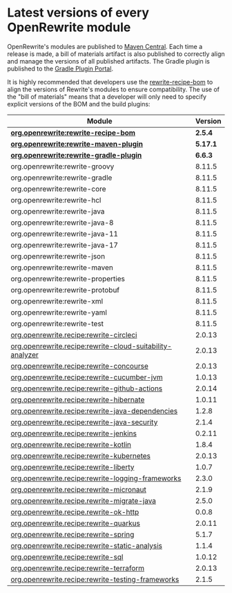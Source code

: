 # Latest versions of every OpenRewrite module

OpenRewrite's modules are published to [Maven Central](https://search.maven.org/search?q=org.openrewrite). Each time a release is made, a bill of materials artifact is also published to correctly align and manage the versions of all published artifacts. The Gradle plugin is published to the [Gradle Plugin Portal](https://plugins.gradle.org/plugin/org.openrewrite.rewrite).

It is highly recommended that developers use the [rewrite-recipe-bom](https://github.com/openrewrite/rewrite-recipe-bom) to align the versions of Rewrite's modules to ensure compatibility. The use of the "bill of materials" means that a developer will only need to specify explicit versions of the BOM and the build plugins:

| Module                                                                                                                          | Version   |
| --------------------------------------------------------------------------------------------------------------------------------| ----------|
| [**org.openrewrite:rewrite-recipe-bom**](https://github.com/openrewrite/rewrite-recipe-bom)                                     | **2.5.4** |
| [**org.openrewrite:rewrite-maven-plugin**](https://github.com/openrewrite/rewrite-maven-plugin)                                 | **5.17.1** |
| [**org.openrewrite:rewrite-gradle-plugin**](https://github.com/openrewrite/rewrite-gradle-plugin)                               | **6.6.3** |
| org.openrewrite:rewrite-groovy                                                                                                  | 8.11.5    |
| org.openrewrite:rewrite-gradle                                                                                                  | 8.11.5    |
| org.openrewrite:rewrite-core                                                                                                    | 8.11.5    |
| org.openrewrite:rewrite-hcl                                                                                                     | 8.11.5    |
| org.openrewrite:rewrite-java                                                                                                    | 8.11.5    |
| org.openrewrite:rewrite-java-8                                                                                                  | 8.11.5    |
| org.openrewrite:rewrite-java-11                                                                                                 | 8.11.5    |
| org.openrewrite:rewrite-java-17                                                                                                 | 8.11.5    |
| org.openrewrite:rewrite-json                                                                                                    | 8.11.5    |
| org.openrewrite:rewrite-maven                                                                                                   | 8.11.5    |
| org.openrewrite:rewrite-properties                                                                                              | 8.11.5    |
| org.openrewrite:rewrite-protobuf                                                                                                | 8.11.5    |
| org.openrewrite:rewrite-xml                                                                                                     | 8.11.5    |
| org.openrewrite:rewrite-yaml                                                                                                    | 8.11.5    |
| org.openrewrite:rewrite-test                                                                                                    | 8.11.5    |
| [org.openrewrite.recipe:rewrite-circleci](https://github.com/openrewrite/rewrite-circleci)                                      | 2.0.13     |
| [org.openrewrite.recipe:rewrite-cloud-suitability-analyzer](https://github.com/openrewrite/rewrite-cloud-suitability-analyzer)  | 2.0.13    |
| [org.openrewrite.recipe:rewrite-concourse](https://github.com/openrewrite/rewrite-concourse)                                    | 2.0.13     |
| [org.openrewrite.recipe:rewrite-cucumber-jvm](https://github.com/openrewrite/rewrite-cucumber-jvm)                              | 1.0.13    |
| [org.openrewrite.recipe:rewrite-github-actions](https://github.com/openrewrite/rewrite-github-actions)                          | 2.0.14    |
| [org.openrewrite.recipe:rewrite-hibernate](https://github.com/openrewrite/rewrite-hibernate)                                    | 1.0.11     |
| [org.openrewrite.recipe:rewrite-java-dependencies](https://github.com/openrewrite/rewrite-java-dependencies)                    | 1.2.8     |
| [org.openrewrite.recipe:rewrite-java-security](https://github.com/openrewrite/rewrite-java-security)                            | 2.1.4     |
| [org.openrewrite.recipe:rewrite-jenkins](https://github.com/openrewrite/rewrite-jenkins)                                        | 0.2.11     |
| [org.openrewrite.recipe:rewrite-kotlin](https://github.com/openrewrite/rewrite-kotlin)                                          | 1.8.4     |
| [org.openrewrite.recipe:rewrite-kubernetes](https://github.com/openrewrite/rewrite-kubernetes)                                  | 2.0.13     |
| [org.openrewrite.recipe:rewrite-liberty](https://github.com/openrewrite/rewrite-liberty)                                        | 1.0.7     |
| [org.openrewrite.recipe:rewrite-logging-frameworks](https://github.com/openrewrite/rewrite-logging-frameworks)                  | 2.3.0     | <!--Update-->
| [org.openrewrite.recipe:rewrite-micronaut](https://github.com/openrewrite/rewrite-micronaut)                                    | 2.1.9     | <!--Update-->
| [org.openrewrite.recipe.rewrite-migrate-java](https://github.com/openrewrite/rewrite-migrate-java)                              | 2.5.0     | <!--Update-->
| [org.openrewrite.recipe.rewrite-ok-http](https://github.com/openrewrite/rewrite-okhttp)                                         | 0.0.8     |
| [org.openrewrite.recipe:rewrite-quarkus](https://github.com/openrewrite/rewrite-quarkus)                                        | 2.0.11     | <!--Update-->
| [org.openrewrite.recipe:rewrite-spring](https://github.com/openrewrite/rewrite-spring)                                          | 5.1.7     | <!--Update-->
| [org.openrewrite.recipe:rewrite-static-analysis](https://github.com/openrewrite/rewrite-static-analysis)                        | 1.1.4     | <!--Update-->
| [org.openrewrite.recipe:rewrite-sql](https://github.com/openrewrite/rewrite-sql)                                                | 1.0.12     |
| [org.openrewrite.recipe:rewrite-terraform](https://github.com/openrewrite/rewrite-terraform)                                    | 2.0.13     |
| [org.openrewrite.recipe:rewrite-testing-frameworks](https://github.com/openrewrite/rewrite-testing-frameworks)                  | 2.1.5     | <!--Update-->
